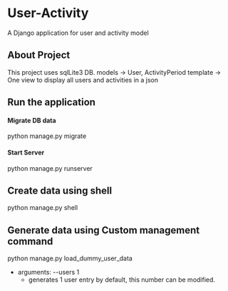 # User-Activity
A Django application for user and activity model 

## About Project
This project uses sqlLite3 DB. 
models -> User, ActivityPeriod
template -> One view to display all users and activities in a json

## Run the application

#### Migrate DB data
python manage.py migrate
#### Start Server
python manage.py runserver

## Create data using shell
python manage.py shell

## Generate data using Custom management command
python manage.py load_dummy_user_data

* arguments: --users 1
    * generates 1 user entry by default, this number can be modified.